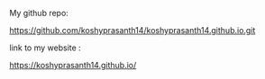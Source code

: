 My github repo:

https://github.com/koshyprasanth14/koshyprasanth14.github.io.git

link to my website :

https://koshyprasanth14.github.io/
